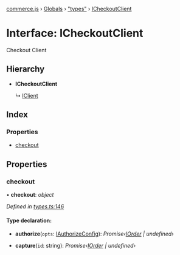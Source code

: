 [commerce.js](../README.md) › [Globals](../globals.md) › ["types"](../modules/_types_.md) › [ICheckoutClient](_types_.icheckoutclient.md)

# Interface: ICheckoutClient

Checkout Client

## Hierarchy

* **ICheckoutClient**

  ↳ [IClient](_types_.iclient.md)

## Index

### Properties

* [checkout](_types_.icheckoutclient.md#checkout)

## Properties

###  checkout

• **checkout**: *object*

*Defined in [types.ts:146](https://github.com/shopjs/commerce.js/blob/7322797/src/types.ts#L146)*

#### Type declaration:

* **authorize**(`opts`: [IAuthorizeConfig](_types_.iauthorizeconfig.md)): *Promise‹[IOrder](_types_.iorder.md) | undefined›*

* **capture**(`id`: string): *Promise‹[IOrder](_types_.iorder.md) | undefined›*
